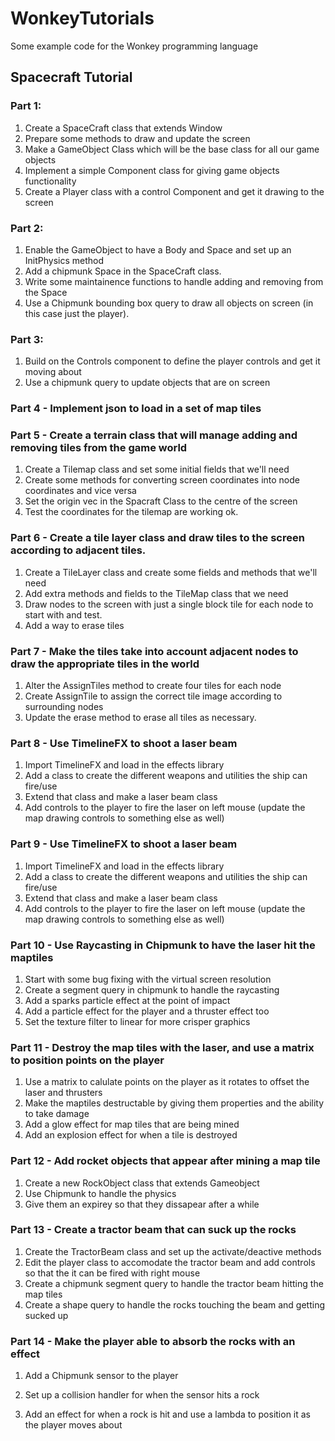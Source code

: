 # WonkeyTutorials
Some example code for the Wonkey programming language

## Spacecraft Tutorial
### Part 1:

1) Create a SpaceCraft class that extends Window
2) Prepare some methods to draw and update the screen
3) Make a GameObject Class which will be the base class for all our game objects
4) Implement a simple Component class for giving game objects functionality
5) Create a Player class with a control Component and get it drawing to the screen

### Part 2:

1) Enable the GameObject to have a Body and Space and set up an InitPhysics method
2) Add a chipmunk Space in the SpaceCraft class.
3) Write some maintainence functions to handle adding and removing from the Space
4) Use a Chipmunk bounding box query to draw all objects on screen (in this case just the player).

### Part 3:

1) Build on the Controls component to define the player controls and get it moving about
2) Use a chipmunk query to update objects that are on screen

### Part 4 - Implement json to load in a set of map tiles

### Part 5 - Create a terrain class that will manage adding and removing tiles from the game world
1) Create a Tilemap class and set some initial fields that we'll need
2) Create some methods for converting screen coordinates into node coordinates and vice versa
3) Set the origin vec in the Spacraft Class to the centre of the screen
4) Test the coordinates for the tilemap are working ok.

### Part 6 - Create a tile layer class and draw tiles to the screen according to adjacent tiles.
1) Create a TileLayer class and create some fields and methods that we'll need
2) Add extra methods and fields to the TileMap class that we need
3) Draw nodes to the screen with just a single block tile for each node to start with and test.
4) Add a way to erase tiles

### Part 7 - Make the tiles take into account adjacent nodes to draw the appropriate tiles in the world
1) Alter the AssignTiles method to create four tiles for each node
2) Create AssignTile to assign the correct tile image according to surrounding nodes
3) Update the erase method to erase all tiles as necessary.

### Part 8 - Use TimelineFX to shoot a laser beam
1) Import TimelineFX and load in the effects library
2) Add a class to create the different weapons and utilities the ship can fire/use
3) Extend that class and make a laser beam class
4) Add controls to the player to fire the laser on left mouse (update the map drawing controls to something else as well)

### Part 9 - Use TimelineFX to shoot a laser beam
1) Import TimelineFX and load in the effects library
2) Add a class to create the different weapons and utilities the ship can fire/use
3) Extend that class and make a laser beam class
4) Add controls to the player to fire the laser on left mouse (update the map drawing controls to something else as well)

### Part 10 - Use Raycasting in Chipmunk to have the laser hit the maptiles
1) Start with some bug fixing with the virtual screen resolution
2) Create a segment query in chipmunk to handle the raycasting
3) Add a sparks particle effect at the point of impact
4) Add a particle effect for the player and a thruster effect too
5) Set the texture filter to linear for more crisper graphics

### Part 11 - Destroy the map tiles with the laser, and use a matrix to position points on the player
1) Use a matrix to calulate points on the player as it rotates to offset the laser and thrusters
2) Make the maptiles destructable by giving them properties and the ability to take damage
3) Add a glow effect for map tiles that are being mined
4) Add an explosion effect for when a tile is destroyed

### Part 12 - Add rocket objects that appear after mining a map tile
1) Create a new RockObject class that extends Gameobject
2) Use Chipmunk to handle the physics
3) Give them an expirey so that they dissapear after a while

### Part 13 - Create a tractor beam that can suck up the rocks
1) Create the TractorBeam class and set up the activate/deactive methods
2) Edit the player class to accomodate the tractor beam and add controls so that the it can be fired with right mouse
3) Create a chipmunk segment query to handle the tractor beam hitting the map tiles
4) Create a shape query to handle the rocks touching the beam and getting sucked up

### Part 14 - Make the player able to absorb the rocks with an effect

1) Add a Chipmunk sensor to the player

2) Set up a collision handler for when the sensor hits a rock

3) Add an effect for when a rock is hit and use a lambda to position it as the player moves about
